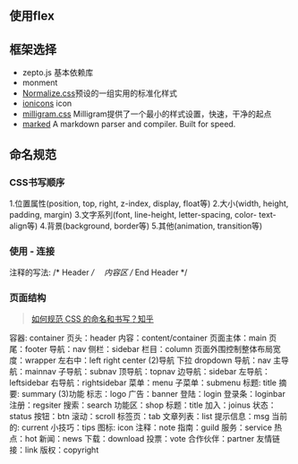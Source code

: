 ## 使用flex

## 框架选择

- zepto.js 基本依赖库
- monment
- [Normalize.css](http://necolas.github.io/normalize.css/)预设的一组实用的标准化样式
- [ionicons](http://ionicons.com/) icon
- [milligram.css](https://milligram.github.io) Milligram提供了一个最小的样式设置，快速，干净的起点
- [marked](https://github.com/chjj/marked) A markdown parser and compiler. Built for speed.




## 命名规范

### CSS书写顺序

1.位置属性(position, top, right, z-index, display, float等)
2.大小(width, height, padding, margin)
3.文字系列(font, line-height, letter-spacing, color- text-align等)
4.背景(background, border等)
5.其他(animation, transition等)

### 使用 - 连接

注释的写法:
/* Header */
　内容区
/* End Header */

### 页面结构

> [如何规范 CSS 的命名和书写？知乎](https://www.zhihu.com/question/19586885)

容器: container 
页头：header 
内容：content/container 
页面主体：main 
页尾：footer 
导航：nav 
侧栏：sidebar 
栏目：column 
页面外围控制整体布局宽度：wrapper 
左右中：left right center (2)导航
下拉 dropdown
导航：nav 
主导航：mainnav 
子导航：subnav 
顶导航：topnav 
边导航：sidebar 
左导航：leftsidebar 
右导航：rightsidebar 
菜单：menu 
子菜单：submenu 
标题: title 
摘要: summary (3)功能
标志：logo 
广告：banner 
登陆：login 
登录条：loginbar 
注册：regsiter 
搜索：search 
功能区：shop 
标题：title 
加入：joinus 
状态：status 
按钮：btn 
滚动：scroll 
标签页：tab 
文章列表：list 
提示信息：msg 
当前的: current 
小技巧：tips 
图标: icon 
注释：note 
指南：guild 
服务：service 
热点：hot 
新闻：news 
下载：download 
投票：vote 
合作伙伴：partner 
友情链接：link 
版权：copyright